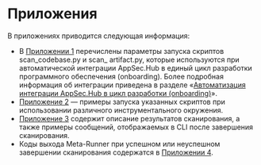 # Приложения

В приложениях приводится следующая информация:

* В [Приложении 1](../appendix%201/#1-on-boarding) перечислены параметры запуска скриптов scan_codebase.py и scan_ artifact.py, которые используются при автоматической интеграции AppSec.Hub в единый цикл разработки программного обеспечения (onboarding). Более подробная информация об интеграции приведена в разделе «[Aвтоматизация интеграции AppSec.Hub в цикл разработки (onboarding)](../on-boarding/#on-boarding-appsechub)».
* [Приложение 2](../appendix%202/#2) — примеры запуска указанных скриптов при использовании различного инструментального окружения.
* [Приложение 3](../appendix%203/#3) содержит описание результатов сканирования, а также примеры сообщений, отображаемых в CLI после завершения сканирования.
* Коды выхода Meta-Runner при успешном или неуспешном завершении сканирования содержатся в [Приложении 4](../appendix%204/#4-meta-runner).